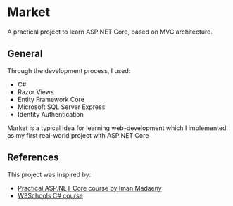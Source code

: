 # Market

A practical project to learn ASP.NET Core, based on MVC architecture.

## General

Through the development process, I used:
- C#
- Razor Views
- Entity Framework Core
- Microsoft SQL Server Express
- Identity Authentication

Market is a typical idea for learning web-development which I implemented as my first real-world project with ASP.NET Core

## References

This project was inspired by:
- [Practical ASP.NET Core course by Iman Madaeny](https://toplearn.com/c/Rg5K)
- [W3Schools C# course](https://www.w3schools.com/cs/index.php)
